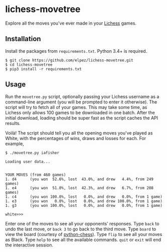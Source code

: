 # lichess-movetree
Explore all the moves you've ever made in your [Lichess](https://lichess.org) games.


## Installation
Install the packages from `requirements.txt`. Python 3.4+ is required.

```
$ git clone https://github.com/elpez/lichess-movetree.git
$ cd lichess-movetree
$ pip3 install -r requirements.txt
```


## Usage
Run the `movetree.py` script, optionally passing your Lichess username as a command-line argument
(you will be prompted to enter it otherwise). The script will try to fetch all of your games. This
may take some time, as Lichess only allows 100 games to be downloaded in one batch. After the
initial download, loading should be super fast as the script caches the API results.

Voilà! The script should tell you all the opening moves you've played as White, with the percentages
of wins, draws and losses for each. For example,

```
$ ./movetree.py iafisher

Loading user data...


YOUR MOVES (from 460 games)
1. d4      (you won  52.6%, lost  43.0%, and drew   4.4%, from 249 games)
1. e4      (you won  51.0%, lost  42.3%, and drew   6.7%, from 208 games)
1. c4      (you won 100.0%, lost   0.0%, and drew   0.0%, from 1 game)
1. e3      (you won   0.0%, lost   0.0%, and drew 100.0%, from 1 game)
1. g3      (you won 100.0%, lost   0.0%, and drew   0.0%, from 1 game)

white>>>
```

Enter one of the moves to see all your opponents' responses. Type `back` to undo the last move, or `back 3` to go back to the third move. Type `board` to view the board (courtesy of [python-chess](https://github.com/niklasf/python-chess)). Type `flip` to see all your moves as Black. Type `help` to see all the available commands. `quit` or `exit` will end the interactive session.
